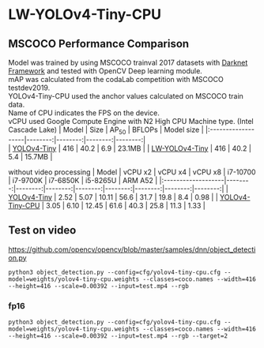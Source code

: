 # LW-YOLOv4-Tiny-CPU 
## MSCOCO Performance Comparison   
Model was trained by using MSCOCO trainval 2017 datasets with [Darknet Framework](https://github.com/AlexeyAB/darknet "AlexeyAB") and tested with OpenCV Deep learning module.   
mAP was calculated from the codaLab competition with MSCOCO testdev2019.   
YOLOv4-Tiny-CPU used the anchor values calculated on MSCOCO train data.     
Name of CPU indicates the FPS on the device.   
vCPU used Google Compute Engine with N2 High CPU Machine type. (Intel Cascade Lake)
| Model | Size | AP<sub>50</sub> | BFLOPs | Model size |
|:-------------------|--------:|--------:|--------:|--------:|   
| [YOLOv4-Tiny](https://github.com/AlexeyAB/darknet "Alexey") | 416 | 40.2 | 6.9 | 23.1MB |
| [LW-YOLOv4-Tiny](https://drive.google.com/file/d/11gbL1hE9IuXxsvblE91Ui4Q-1zHuULIf/view?usp=sharing) | 416 | 40.2 | 5.4 | 15.7MB |    

without video processing
| Model | vCPU x2 | vCPU x4 | vCPU x8 | i7-10700 | i7-9700K | i7-6850K | i5-8265U | ARM A52 |
|:-------------------|--------:|--------:|--------:|--------:|--------:|--------:|--------:|--------:|
| [YOLOv4-Tiny](https://github.com/AlexeyAB/darknet "Alexey") | 2.52 | 5.07 | 10.11 | 56.6 | 31.7 | 19.8 | 8.4 | 0.98 |
| [YOLOv4-Tiny-CPU](https://drive.google.com/file/d/11gbL1hE9IuXxsvblE91Ui4Q-1zHuULIf/view?usp=sharing) | 3.05 | 6.10 | 12.45 | 61.6 | 40.3 | 25.8 | 11.3 | 1.33 |


## Test on video
https://github.com/opencv/opencv/blob/master/samples/dnn/object_detection.py

```
python3 object_detection.py --config=cfg/yolov4-tiny-cpu.cfg --model=weights/yolov4-tiny-cpu.weights --classes=coco.names --width=416 --height=416 --scale=0.00392 --input=test.mp4 --rgb
```

### fp16
```
python3 object_detection.py --config=cfg/yolov4-tiny-cpu.cfg --model=weights/yolov4-tiny-cpu.weights --classes=coco.names --width=416 --height=416 --scale=0.00392 --input=test.mp4 --rgb --target=2
```
